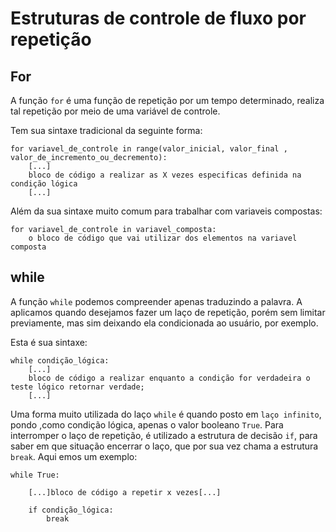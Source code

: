 # Estruturas de controle de fluxo por repetição

## For

A função ```for``` é uma função de repetição por um tempo determinado, realiza tal repetição por meio de uma variável de controle.


Tem sua sintaxe tradicional da seguinte forma: 
```
for variavel_de_controle in range(valor_inicial, valor_final , valor_de_incremento_ou_decremento):
    [...]
    bloco de código a realizar as X vezes especificas definida na condição lógica
    [...]
```

Além da sua sintaxe muito comum para trabalhar com variaveis compostas:
```
for variavel_de_controle in variavel_composta:
    o bloco de código que vai utilizar dos elementos na variavel composta
```

## while

A função ```while``` podemos compreender apenas traduzindo a palavra. A aplicamos quando desejamos fazer um laço de repetição, porém sem limitar previamente, mas sim deixando ela condicionada ao usuário, por exemplo.

Esta é sua sintaxe:

```
while condição_lógica:
    [...]
    bloco de código a realizar enquanto a condição for verdadeira o teste lógico retornar verdade;
    [...]
```

Uma forma muito utilizada do laço `while` é quando posto em `laço infinito`, pondo ,como condição lógica, apenas o valor booleano `True`. Para interromper o laço de repetição, é utilizado a estrutura de decisão `if`, para saber em que situação encerrar o laço, que por sua vez chama a estrutura `break`. Aqui emos um exemplo:
```
while True:

    [...]bloco de código a repetir x vezes[...]

    if condição_lógica:
        break
```